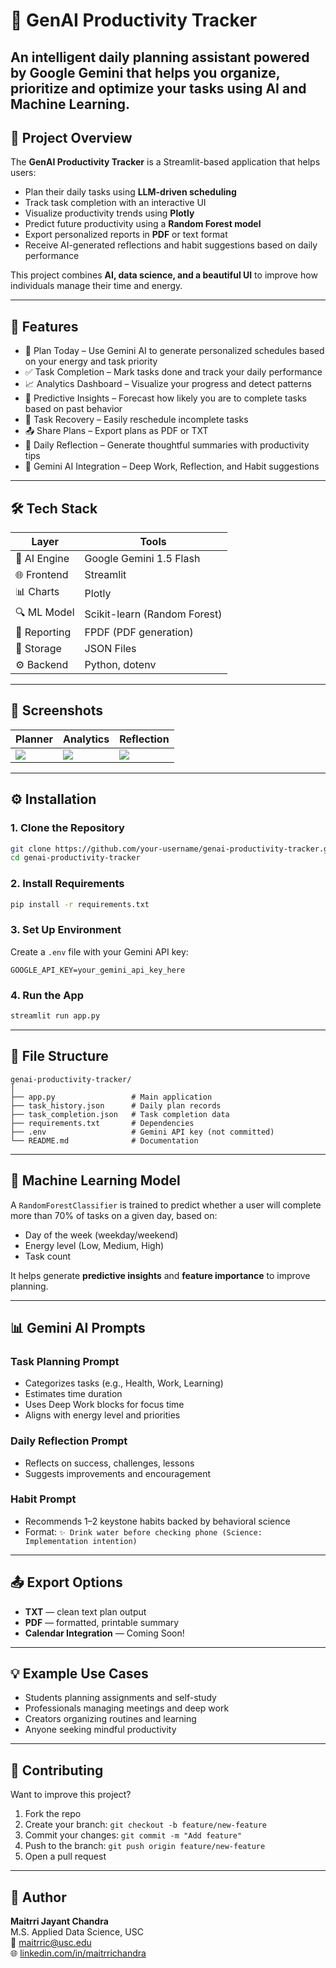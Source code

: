 # 🧠 GenAI Productivity Tracker

An intelligent daily planning assistant powered by Google Gemini that helps you organize, prioritize and optimize your tasks using AI and Machine Learning.
---

## 📌 Project Overview

The **GenAI Productivity Tracker** is a Streamlit-based application that helps users:

- Plan their daily tasks using **LLM-driven scheduling**
- Track task completion with an interactive UI
- Visualize productivity trends using **Plotly**
- Predict future productivity using a **Random Forest model**
- Export personalized reports in **PDF** or text format
- Receive AI-generated reflections and habit suggestions based on daily performance

This project combines **AI, data science, and a beautiful UI** to improve how individuals manage their time and energy.

---

## 🚀 Features

- 📅 Plan Today – Use Gemini AI to generate personalized schedules based on your energy and task priority
- ✅ Task Completion – Mark tasks done and track your daily performance
- 📈 Analytics Dashboard – Visualize your progress and detect patterns
- 🔮 Predictive Insights – Forecast how likely you are to complete tasks based on past behavior
- 🔁 Task Recovery – Easily reschedule incomplete tasks
- 📤 Share Plans – Export plans as PDF or TXT
- 📄 Daily Reflection – Generate thoughtful summaries with productivity tips
- 🧠 Gemini AI Integration – Deep Work, Reflection, and Habit suggestions

---

## 🛠 Tech Stack

| Layer        | Tools                          |
|--------------|-------------------------------|
| 💬 AI Engine | Google Gemini 1.5 Flash        |
| 🌐 Frontend  | Streamlit                      |
| 📊 Charts    | Plotly                         |
| 🔍 ML Model  | Scikit-learn (Random Forest)   |
| 🧾 Reporting | FPDF (PDF generation)          |
| 💾 Storage   | JSON Files                     |
| ⚙️ Backend   | Python, dotenv                 |

---

## 📸 Screenshots

| Planner | Analytics | Reflection |
|--------|-----------|------------|
| ![](screenshots/plan_today.png) | ![](screenshots/analytics.png) | ![](screenshots/reflection.png) |

---

## ⚙️ Installation

### 1. Clone the Repository

```bash
git clone https://github.com/your-username/genai-productivity-tracker.git
cd genai-productivity-tracker
```

### 2. Install Requirements

```bash
pip install -r requirements.txt
```

### 3. Set Up Environment

Create a `.env` file with your Gemini API key:

```env
GOOGLE_API_KEY=your_gemini_api_key_here
```

### 4. Run the App

```bash
streamlit run app.py
```

---

## 📁 File Structure

```
genai-productivity-tracker/
│
├── app.py                 # Main application
├── task_history.json      # Daily plan records
├── task_completion.json   # Task completion data
├── requirements.txt       # Dependencies
├── .env                   # Gemini API key (not committed)
└── README.md              # Documentation
```

---

## 🧠 Machine Learning Model

A `RandomForestClassifier` is trained to predict whether a user will complete more than 70% of tasks on a given day, based on:

- Day of the week (weekday/weekend)
- Energy level (Low, Medium, High)
- Task count

It helps generate **predictive insights** and **feature importance** to improve planning.

---

## 📊 Gemini AI Prompts

### Task Planning Prompt
- Categorizes tasks (e.g., Health, Work, Learning)
- Estimates time duration
- Uses Deep Work blocks for focus time
- Aligns with energy level and priorities

### Daily Reflection Prompt
- Reflects on success, challenges, lessons
- Suggests improvements and encouragement

### Habit Prompt
- Recommends 1–2 keystone habits backed by behavioral science
- Format: `✨ Drink water before checking phone (Science: Implementation intention)`

---

## 📤 Export Options

- **TXT** — clean text plan output
- **PDF** — formatted, printable summary
- **Calendar Integration** — Coming Soon!

---

## 💡 Example Use Cases

- Students planning assignments and self-study
- Professionals managing meetings and deep work
- Creators organizing routines and learning
- Anyone seeking mindful productivity

---

## 🤝 Contributing

Want to improve this project?

1. Fork the repo
2. Create your branch: `git checkout -b feature/new-feature`
3. Commit your changes: `git commit -m "Add feature"`
4. Push to the branch: `git push origin feature/new-feature`
5. Open a pull request

---

## 👤 Author

**Maitrri Jayant Chandra**  
M.S. Applied Data Science, USC  
📧 [maitrric@usc.edu](mailto:maitrric@usc.edu)  
🌐 [linkedin.com/in/maitrrichandra](https://linkedin.com/in/maitrrichandra)

